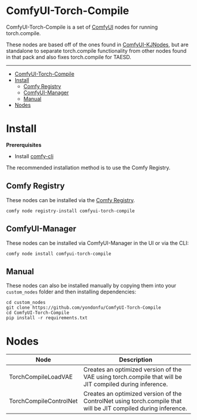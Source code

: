 # ComfyUI-Torch-Compile

ComfyUI-Torch-Compile is a set of [ComfyUI](https://www.comfy.org/) nodes for running torch.compile.

These nodes are based off of the ones found in [ComfyUI-KJNodes](https://github.com/kijai/ComfyUI-KJNodes/blob/8c590fd5a023ee14b5617347567752bf62ea4cd6/nodes/model_optimization_nodes.py), but are standalone to separate torch.compile functionality from other nodes found in that pack and also fixes torch.compile for TAESD.

--- 

- [ComfyUI-Torch-Compile](#comfyui-torch-compile)
- [Install](#install)
  - [Comfy Registry](#comfy-registry)
  - [ComfyUI-Manager](#comfyui-manager)
  - [Manual](#manual)
- [Nodes](#nodes)

# Install

**Prererquisites**

- Install [comfy-cli](https://docs.comfy.org/comfy-cli/getting-started)

The recommended installation method is to use the Comfy Registry.

## Comfy Registry

These nodes can be installed via the [Comfy Registry](https://registry.comfy.org/nodes/comfyui-torch-compile).

```
comfy node registry-install comfyui-torch-compile
```

## ComfyUI-Manager

These nodes can be installed via ComfyUI-Manager in the UI or via the CLI:

```
comfy node install comfyui-torch-compile
```

## Manual

These nodes can also be installed manually by copying them into your `custom_nodes` folder and then installing dependencies:

```
cd custom_nodes
git clone https://github.com/yondonfu/ComfyUI-Torch-Compile
cd ComfyUI-Torch-Compile
pip install -r requirements.txt
```

# Nodes

| Node                   | Description                                                                                                    |
| ---------------------- | -------------------------------------------------------------------------------------------------------------- |
| TorchCompileLoadVAE    | Creates an optimized version of the VAE using torch.compile that will be JIT compiled during inference.        |
| TorchCompileControlNet | Creates an optimized version of the ControlNet using torch.compile that will be JIT compiled during inference. |
